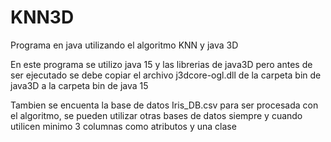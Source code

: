 # KNN3D
Programa en java utilizando el algoritmo KNN y java 3D

En este programa se utilizo java 15 y las librerias de java3D pero antes de ser ejecutado se debe copiar el archivo
j3dcore-ogl.dll de la carpeta bin de java3D a la carpeta bin de java 15

Tambien se encuenta la base de datos Iris_DB.csv para ser procesada con el algoritmo, se pueden utilizar otras bases de datos
siempre y cuando utilicen minimo 3 columnas como atributos y una clase
